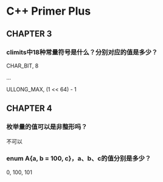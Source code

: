 # C++ Primer Plus

## CHAPTER 3

### climits中18种常量符号是什么？分别对应的值是多少？

CHAR_BIT, 8

...

ULLONG_MAX, (1 << 64) - 1

## CHAPTER 4

### 枚举量的值可以是非整形吗？
不可以

### enum A{a, b = 100, c}，a、b、c的值分别是多少？
0, 100, 101

